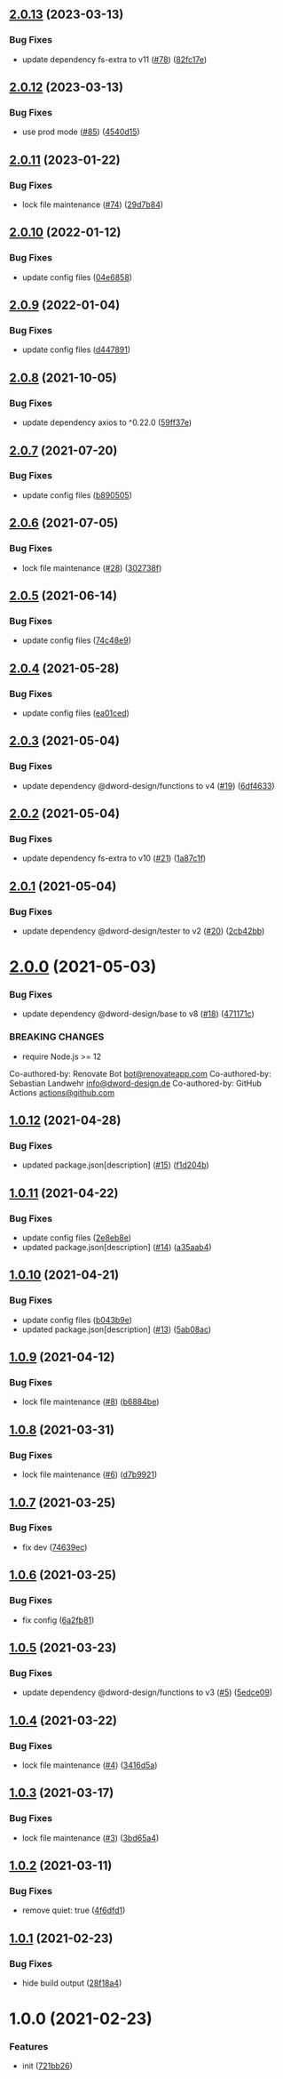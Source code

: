 ## [2.0.13](https://github.com/dword-design/tester-plugin-nuxt/compare/v2.0.12...v2.0.13) (2023-03-13)


### Bug Fixes

* update dependency fs-extra to v11 ([#78](https://github.com/dword-design/tester-plugin-nuxt/issues/78)) ([82fc17e](https://github.com/dword-design/tester-plugin-nuxt/commit/82fc17e6428a1449d592e91e2752a8c2d2fe9d1e))

## [2.0.12](https://github.com/dword-design/tester-plugin-nuxt/compare/v2.0.11...v2.0.12) (2023-03-13)


### Bug Fixes

* use prod mode ([#85](https://github.com/dword-design/tester-plugin-nuxt/issues/85)) ([4540d15](https://github.com/dword-design/tester-plugin-nuxt/commit/4540d15f401e252c4290d43d721c929c239f3341))

## [2.0.11](https://github.com/dword-design/tester-plugin-nuxt/compare/v2.0.10...v2.0.11) (2023-01-22)


### Bug Fixes

* lock file maintenance ([#74](https://github.com/dword-design/tester-plugin-nuxt/issues/74)) ([29d7b84](https://github.com/dword-design/tester-plugin-nuxt/commit/29d7b84a59cf9492d43662126a9d46a853166968))

## [2.0.10](https://github.com/dword-design/tester-plugin-nuxt/compare/v2.0.9...v2.0.10) (2022-01-12)


### Bug Fixes

* update config files ([04e6858](https://github.com/dword-design/tester-plugin-nuxt/commit/04e6858be9e0808ae80cbfa5ec1198224f375caa))

## [2.0.9](https://github.com/dword-design/tester-plugin-nuxt/compare/v2.0.8...v2.0.9) (2022-01-04)


### Bug Fixes

* update config files ([d447891](https://github.com/dword-design/tester-plugin-nuxt/commit/d447891ccefa1b1a400cababa00aa2a4efa15d5c))

## [2.0.8](https://github.com/dword-design/tester-plugin-nuxt/compare/v2.0.7...v2.0.8) (2021-10-05)


### Bug Fixes

* update dependency axios to ^0.22.0 ([59ff37e](https://github.com/dword-design/tester-plugin-nuxt/commit/59ff37e44bdb8e37826ecd33b5003682a6066713))

## [2.0.7](https://github.com/dword-design/tester-plugin-nuxt/compare/v2.0.6...v2.0.7) (2021-07-20)


### Bug Fixes

* update config files ([b890505](https://github.com/dword-design/tester-plugin-nuxt/commit/b890505e2a9dd034c8cd1cf39f6e8906fd1e88c6))

## [2.0.6](https://github.com/dword-design/tester-plugin-nuxt/compare/v2.0.5...v2.0.6) (2021-07-05)


### Bug Fixes

* lock file maintenance ([#28](https://github.com/dword-design/tester-plugin-nuxt/issues/28)) ([302738f](https://github.com/dword-design/tester-plugin-nuxt/commit/302738fbcc76161dab104d026703f6ad4643bfda))

## [2.0.5](https://github.com/dword-design/tester-plugin-nuxt/compare/v2.0.4...v2.0.5) (2021-06-14)


### Bug Fixes

* update config files ([74c48e9](https://github.com/dword-design/tester-plugin-nuxt/commit/74c48e9b261234e660738b9c47d52dfc3d210383))

## [2.0.4](https://github.com/dword-design/tester-plugin-nuxt/compare/v2.0.3...v2.0.4) (2021-05-28)


### Bug Fixes

* update config files ([ea01ced](https://github.com/dword-design/tester-plugin-nuxt/commit/ea01ced553d1c93eca4abde0b67ba5806af7790e))

## [2.0.3](https://github.com/dword-design/tester-plugin-nuxt/compare/v2.0.2...v2.0.3) (2021-05-04)


### Bug Fixes

* update dependency @dword-design/functions to v4 ([#19](https://github.com/dword-design/tester-plugin-nuxt/issues/19)) ([6df4633](https://github.com/dword-design/tester-plugin-nuxt/commit/6df463371f3714f30b180d1f1ecf0104325375c7))

## [2.0.2](https://github.com/dword-design/tester-plugin-nuxt/compare/v2.0.1...v2.0.2) (2021-05-04)


### Bug Fixes

* update dependency fs-extra to v10 ([#21](https://github.com/dword-design/tester-plugin-nuxt/issues/21)) ([1a87c1f](https://github.com/dword-design/tester-plugin-nuxt/commit/1a87c1f9578b3c3a7ea3d5fb656f40a6ff767a3c))

## [2.0.1](https://github.com/dword-design/tester-plugin-nuxt/compare/v2.0.0...v2.0.1) (2021-05-04)


### Bug Fixes

* update dependency @dword-design/tester to v2 ([#20](https://github.com/dword-design/tester-plugin-nuxt/issues/20)) ([2cb42bb](https://github.com/dword-design/tester-plugin-nuxt/commit/2cb42bb5a7934df550c0f1f36e0308486a54f39e))

# [2.0.0](https://github.com/dword-design/tester-plugin-nuxt/compare/v1.0.12...v2.0.0) (2021-05-03)


### Bug Fixes

* update dependency @dword-design/base to v8 ([#18](https://github.com/dword-design/tester-plugin-nuxt/issues/18)) ([471171c](https://github.com/dword-design/tester-plugin-nuxt/commit/471171c7d5319ab8372b6ddcf09f5b2249338a35))


### BREAKING CHANGES

* require Node.js >= 12

Co-authored-by: Renovate Bot <bot@renovateapp.com>
Co-authored-by: Sebastian Landwehr <info@dword-design.de>
Co-authored-by: GitHub Actions <actions@github.com>

## [1.0.12](https://github.com/dword-design/tester-plugin-nuxt/compare/v1.0.11...v1.0.12) (2021-04-28)


### Bug Fixes

* updated package.json[description] ([#15](https://github.com/dword-design/tester-plugin-nuxt/issues/15)) ([f1d204b](https://github.com/dword-design/tester-plugin-nuxt/commit/f1d204bc0ef040a028ced26318e0e9672817cc7e))

## [1.0.11](https://github.com/dword-design/tester-plugin-nuxt/compare/v1.0.10...v1.0.11) (2021-04-22)


### Bug Fixes

* update config files ([2e8eb8e](https://github.com/dword-design/tester-plugin-nuxt/commit/2e8eb8ef0313e235ceb50aeb2b9f8f1fd36f2133))
* updated package.json[description] ([#14](https://github.com/dword-design/tester-plugin-nuxt/issues/14)) ([a35aab4](https://github.com/dword-design/tester-plugin-nuxt/commit/a35aab48b7fde70d8be78390b541d866460a5d8f))

## [1.0.10](https://github.com/dword-design/tester-plugin-nuxt/compare/v1.0.9...v1.0.10) (2021-04-21)


### Bug Fixes

* update config files ([b043b9e](https://github.com/dword-design/tester-plugin-nuxt/commit/b043b9ee8673f42fac51d931189d8154a1b49675))
* updated package.json[description] ([#13](https://github.com/dword-design/tester-plugin-nuxt/issues/13)) ([5ab08ac](https://github.com/dword-design/tester-plugin-nuxt/commit/5ab08ac23b68f8d16f92aeb39a6a2878a2fb7ca4))

## [1.0.9](https://github.com/dword-design/tester-plugin-nuxt/compare/v1.0.8...v1.0.9) (2021-04-12)


### Bug Fixes

* lock file maintenance ([#8](https://github.com/dword-design/tester-plugin-nuxt/issues/8)) ([b6884be](https://github.com/dword-design/tester-plugin-nuxt/commit/b6884be62315c26950b32dc03382fb0913c49daa))

## [1.0.8](https://github.com/dword-design/tester-plugin-nuxt/compare/v1.0.7...v1.0.8) (2021-03-31)


### Bug Fixes

* lock file maintenance ([#6](https://github.com/dword-design/tester-plugin-nuxt/issues/6)) ([d7b9921](https://github.com/dword-design/tester-plugin-nuxt/commit/d7b9921a1a949cd6ad85da72fd564a4c93c2ea25))

## [1.0.7](https://github.com/dword-design/tester-plugin-nuxt/compare/v1.0.6...v1.0.7) (2021-03-25)


### Bug Fixes

* fix dev ([74639ec](https://github.com/dword-design/tester-plugin-nuxt/commit/74639ec5639dc34390226078ce22f02bc333506e))

## [1.0.6](https://github.com/dword-design/tester-plugin-nuxt/compare/v1.0.5...v1.0.6) (2021-03-25)


### Bug Fixes

* fix config ([6a2fb81](https://github.com/dword-design/tester-plugin-nuxt/commit/6a2fb810d16cfc574ca76babcf44dbea9f17930f))

## [1.0.5](https://github.com/dword-design/tester-plugin-nuxt/compare/v1.0.4...v1.0.5) (2021-03-23)


### Bug Fixes

* update dependency @dword-design/functions to v3 ([#5](https://github.com/dword-design/tester-plugin-nuxt/issues/5)) ([5edce09](https://github.com/dword-design/tester-plugin-nuxt/commit/5edce09419b2414305088ad5273598db3d55200a))

## [1.0.4](https://github.com/dword-design/tester-plugin-nuxt/compare/v1.0.3...v1.0.4) (2021-03-22)


### Bug Fixes

* lock file maintenance ([#4](https://github.com/dword-design/tester-plugin-nuxt/issues/4)) ([3416d5a](https://github.com/dword-design/tester-plugin-nuxt/commit/3416d5ad81a411f418a8d049d4abf2d955c35cee))

## [1.0.3](https://github.com/dword-design/tester-plugin-nuxt/compare/v1.0.2...v1.0.3) (2021-03-17)


### Bug Fixes

* lock file maintenance ([#3](https://github.com/dword-design/tester-plugin-nuxt/issues/3)) ([3bd65a4](https://github.com/dword-design/tester-plugin-nuxt/commit/3bd65a400316ac92cd6951ebad0fafd5ebd39ea4))

## [1.0.2](https://github.com/dword-design/tester-plugin-nuxt/compare/v1.0.1...v1.0.2) (2021-03-11)


### Bug Fixes

* remove quiet: true ([4f6dfd1](https://github.com/dword-design/tester-plugin-nuxt/commit/4f6dfd115ad11ab50401459c130ee010f04ebfe5))

## [1.0.1](https://github.com/dword-design/tester-plugin-nuxt/compare/v1.0.0...v1.0.1) (2021-02-23)


### Bug Fixes

* hide build output ([28f18a4](https://github.com/dword-design/tester-plugin-nuxt/commit/28f18a453cd6493c1b2cf2da909f722a6ae99dfc))

# 1.0.0 (2021-02-23)


### Features

* init ([721bb26](https://github.com/dword-design/tester-plugin-nuxt/commit/721bb261a5b7ed44b1f1dca3463d9b45eaee015d))

